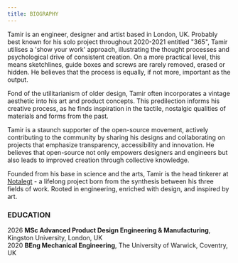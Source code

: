 ```yaml
---
title: BIOGRAPHY
---
```


Tamir is an engineer, designer and artist based in London, UK. Probably best known for his solo project throughout 2020-2021 entitled "365", Tamir utilises a 'show your work' approach, illustrating the thought processes and psychological drive of consistent creation. On a more practical level, this means sketchlines, guide boxes and screws are rarely removed, erased or hidden. He believes that the process is equally, if not more, important as the output.

Fond of the utilitarianism of older design, Tamir often incorporates a vintage aesthetic into his art and product concepts. This predilection informs his creative process, as he finds inspiration in the tactile, nostalgic qualities of materials and forms from the past.

Tamir is a staunch supporter of the open-source movement, actively contributing to the community by sharing his designs and collaborating on projects that emphasize transparency, accessibility and innovation. He believes that open-source not only empowers designers and engineers but also leads to improved creation through collective knowledge.

Founded from his base in science and the arts, Tamir is the head tinkerer at [Notalegt](https://notalegt.xyz/) - a lifelong project born from the synthesis between his three fields of work. Rooted in engineering, enriched with design, and inspired by art.

### EDUCATION

2026 **MSc Advanced Product Design Engineering & Manufacturing**, Kingston University, London, UK\
2020 **BEng Mechanical Engineering**, The University of Warwick, Coventry, UK